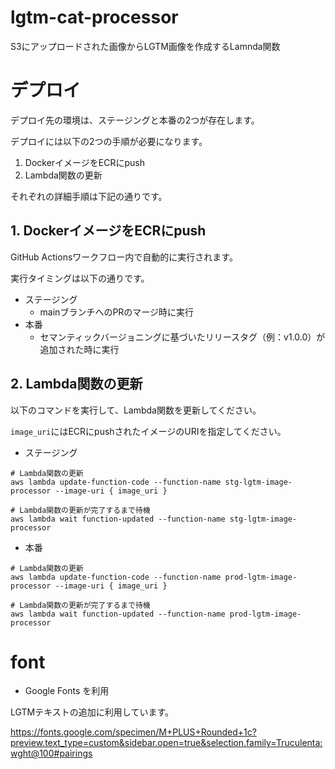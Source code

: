 # lgtm-cat-processor
S3にアップロードされた画像からLGTM画像を作成するLamnda関数

# デプロイ

デプロイ先の環境は、ステージングと本番の2つが存在します。

デプロイには以下の2つの手順が必要になります。

1. DockerイメージをECRにpush
2. Lambda関数の更新

それぞれの詳細手順は下記の通りです。

## 1. DockerイメージをECRにpush

GitHub Actionsワークフロー内で自動的に実行されます。

実行タイミングは以下の通りです。

- ステージング
    - mainブランチへのPRのマージ時に実行
- 本番
    - セマンティックバージョニングに基づいたリリースタグ（例：v1.0.0）が追加された時に実行

## 2. Lambda関数の更新

以下のコマンドを実行して、Lambda関数を更新してください。

`image_uri`にはECRにpushされたイメージのURIを指定してください。


-  ステージング
```
# Lambda関数の更新
aws lambda update-function-code --function-name stg-lgtm-image-processor --image-uri { image_uri }

# Lambda関数の更新が完了するまで待機
aws lambda wait function-updated --function-name stg-lgtm-image-processor
```

- 本番
```
# Lambda関数の更新
aws lambda update-function-code --function-name prod-lgtm-image-processor --image-uri { image_uri }

# Lambda関数の更新が完了するまで待機
aws lambda wait function-updated --function-name prod-lgtm-image-processor
```

# font
- Google Fonts を利用

LGTMテキストの追加に利用しています。

https://fonts.google.com/specimen/M+PLUS+Rounded+1c?preview.text_type=custom&sidebar.open=true&selection.family=Truculenta:wght@100#pairings

